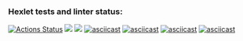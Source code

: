 ### Hexlet tests and linter status:
[![Actions Status](https://github.com/meco-coder/java-project-lvl2/workflows/hexlet-check/badge.svg)](https://github.com/meco-coder/java-project-lvl2/actions)
<a href="https://codeclimate.com/github/meco-coder/java-project-lvl2/maintainability"><img src="https://api.codeclimate.com/v1/badges/74ea7a489488408db385/maintainability" /></a>
<a href="https://codeclimate.com/github/meco-coder/java-project-lvl2/test_coverage"><img src="https://api.codeclimate.com/v1/badges/74ea7a489488408db385/test_coverage" /></a>
[![asciicast](https://asciinema.org/a/ZvFyhSwAkffzcJbxdwFP1q4Vx.svg)](https://asciinema.org/a/ZvFyhSwAkffzcJbxdwFP1q4Vx)
[![asciicast](https://asciinema.org/a/hxc6bSiLRws7ASrfsKcaSXrF2.svg)](https://asciinema.org/a/hxc6bSiLRws7ASrfsKcaSXrF2)
[![asciicast](https://asciinema.org/a/sDteDxPKmvnIXY9otk1NAqE6J.svg)](https://asciinema.org/a/sDteDxPKmvnIXY9otk1NAqE6J)
[![asciicast](https://asciinema.org/a/rBOw3UDllh9qdaMlsgoc2BElM.svg)](https://asciinema.org/a/rBOw3UDllh9qdaMlsgoc2BElM)
